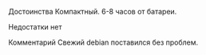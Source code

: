 Достоинства
Компактный.
6-8 часов от батареи.

Недостатки
нет

Комментарий
Свежий debian поставился без проблем.